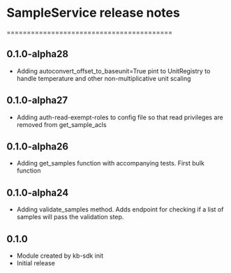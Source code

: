 # SampleService release notes
=========================================

0.1.0-alpha28
-----
* Adding autoconvert_offset_to_baseunit=True pint to UnitRegistry to handle temperature and other non-multiplicative unit scaling

0.1.0-alpha27
-----
* Adding auth-read-exempt-roles to config file so that read privileges are removed from get_sample_acls

0.1.0-alpha26
-----
* Adding get_samples function with accompanying tests. First bulk function

0.1.0-alpha24
-----
* Adding validate_samples method. Adds endpoint for checking if a list of samples will pass the validation step.

0.1.0
-----
* Module created by kb-sdk init
* Initial release
